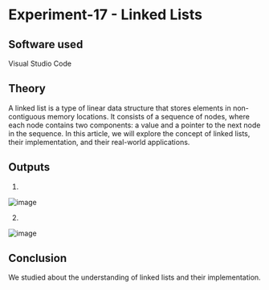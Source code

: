 # Experiment-17 - Linked Lists
## Software used
Visual Studio Code

## Theory
A linked list is a type of linear data structure that stores elements in non-contiguous memory locations. It consists of a sequence of nodes, where each node contains two components: a value and a pointer to the next node in the sequence. In this article, we will explore the concept of linked lists, their implementation, and their real-world applications.

## Outputs
1)
![image](https://github.com/user-attachments/assets/9df5cd76-9235-49f2-9df0-3709fed6feed)

2)
![image](https://github.com/user-attachments/assets/5ab1bd4c-01f1-424f-8245-90fd09147e1c)

## Conclusion 
We studied about the understanding of linked lists and their implementation.
